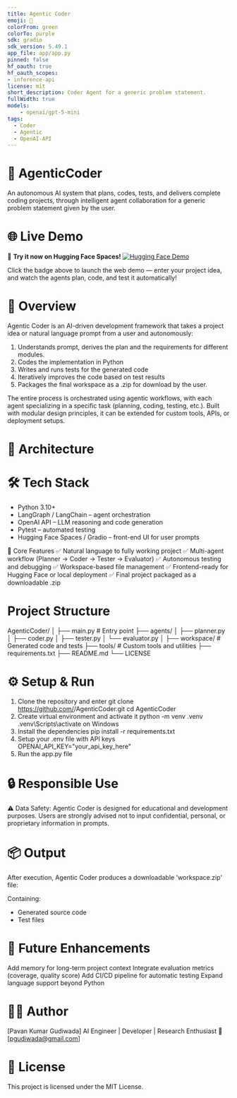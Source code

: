 ```yaml
---
title: Agentic Coder
emoji: 🤖
colorFrom: green
colorTo: purple
sdk: gradio
sdk_version: 5.49.1
app_file: app/app.py
pinned: false
hf_oauth: true
hf_oauth_scopes:
- inference-api
license: mit
short_description: Coder Agent for a generic problem statement.
fullWidth: true
models:
    - openai/gpt-5-mini
tags:
  - Coder
  - Agentic
  - OpenAI-API
---
```


# 🧠 AgenticCoder
An autonomous AI system that plans, codes, tests, and delivers complete coding projects, through intelligent agent collaboration for a generic problem statement given by the user.

# 🌐 Live Demo
🚀 **Try it now on Hugging Face Spaces!**
[![Hugging Face Demo](https://img.shields.io/badge/🤗%20Try%20the%20Demo-Hugging%20Face-blue?style=for-the-badge&logo=huggingface)](https://huggingface.co/spaces/GPavanKumar/AgenticCoder)

Click the badge above to launch the web demo — enter your project idea, and watch the agents plan, code, and test it automatically!

# 🚀 Overview
Agentic Coder is an AI-driven development framework that takes a project idea or natural language prompt from a user and autonomously:

1. Understands prompt, derives the plan and the requirements for different modules.
2. Codes the implementation in Python
3. Writes and runs tests for the generated code
4. Iteratively improves the code based on test results
5. Packages the final workspace as a .zip for download by the user.

The entire process is orchestrated using agentic workflows, with each agent specializing in a specific task (planning, coding, testing, etc.).
Built with modular design principles, it can be extended for custom tools, APIs, or deployment setups.

# 🧩 Architecture 

# 🛠️ Tech Stack
- Python 3.10+
- LangGraph / LangChain – agent orchestration
- OpenAI API – LLM reasoning and code generation
- Pytest – automated testing
- Hugging Face Spaces / Gradio – front-end UI for user prompts

🧠 Core Features
✅ Natural language to fully working project
✅ Multi-agent workflow (Planner → Coder → Tester → Evaluator)
✅ Autonomous testing and debugging
✅ Workspace-based file management
✅ Frontend-ready for Hugging Face or local deployment
✅ Final project packaged as a downloadable .zip

# Project Structure

AgenticCoder/
│
├── main.py                # Entry point
├── agents/
│   ├── planner.py
│   ├── coder.py
│   ├── tester.py
│   └── evaluator.py
│
├── workspace/             # Generated code and tests
├── tools/                 # Custom tools and utilities
├── requirements.txt
├── README.md
└── LICENSE

# ⚙️ Setup & Run
1. Clone the repository and enter
    git clone https://github.com/<your-username>/AgenticCoder.git
    cd AgenticCoder
2. Create virtual environment and activate it
    python -m venv .venv
    .venv\Scripts\activate on Windows
3. Install the dependencies
    pip install -r requirements.txt
4. Setup your .env file with API keys
    OPENAI_API_KEY="your_api_key_here"
5. Run the app.py file

# 🔒 Responsible Use

⚠️ Data Safety:
Agentic Coder is designed for educational and development purposes. Users are strongly advised not to input confidential, personal, or proprietary information in prompts.

# 📦 Output
After execution, Agentic Coder produces a downloadable 'workspace.zip' file:

Containing:
- Generated source code
- Test files

# 🤖 Future Enhancements
 Add memory for long-term project context
 Integrate evaluation metrics (coverage, quality score)
 Add CI/CD pipeline for automatic testing
 Expand language support beyond Python

 # 🧑‍💻 Author
[Pavan Kumar Gudiwada]
AI Engineer | Developer | Research Enthusiast
📧 [pgudiwada@gmail.com]

# 🪪 License
This project is licensed under the MIT License.